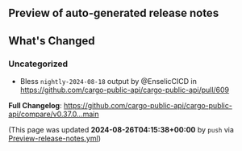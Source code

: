 ## Preview of auto-generated release notes
<!-- Release notes generated using configuration in .github/release.yml at main -->

## What's Changed
### Uncategorized
* Bless `nightly-2024-08-18` output by @EnselicCICD in https://github.com/cargo-public-api/cargo-public-api/pull/609


**Full Changelog**: https://github.com/cargo-public-api/cargo-public-api/compare/v0.37.0...main


(This page was updated **2024-08-26T04:15:38+00:00** by `push` via [Preview-release-notes.yml](https://github.com/cargo-public-api/cargo-public-api/actions/runs/10553444746))
